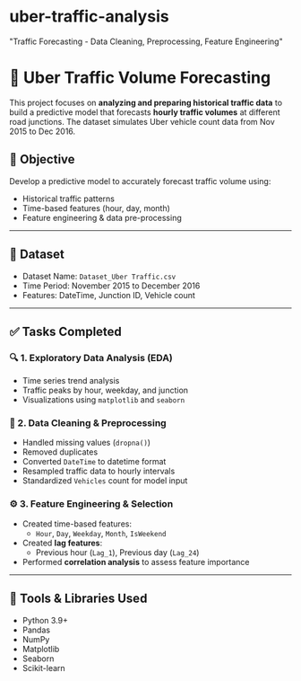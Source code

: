 # uber-traffic-analysis
"Traffic Forecasting - Data Cleaning, Preprocessing, Feature Engineering"

# 🚦 Uber Traffic Volume Forecasting

This project focuses on **analyzing and preparing historical traffic data** to build a predictive model that forecasts **hourly traffic volumes** at different road junctions. The dataset simulates Uber vehicle count data from Nov 2015 to Dec 2016.

## 🧠 Objective

Develop a predictive model to accurately forecast traffic volume using:
- Historical traffic patterns
- Time-based features (hour, day, month)
- Feature engineering & data pre-processing

---

## 📁 Dataset

- Dataset Name: `Dataset_Uber Traffic.csv`
- Time Period: November 2015 to December 2016
- Features: DateTime, Junction ID, Vehicle count

---

## ✅ Tasks Completed

### 🔍 1. Exploratory Data Analysis (EDA)
- Time series trend analysis
- Traffic peaks by hour, weekday, and junction
- Visualizations using `matplotlib` and `seaborn`

### 🧹 2. Data Cleaning & Preprocessing
- Handled missing values (`dropna()`)
- Removed duplicates
- Converted `DateTime` to datetime format
- Resampled traffic data to hourly intervals
- Standardized `Vehicles` count for model input

### ⚙️ 3. Feature Engineering & Selection
- Created time-based features:
  - `Hour`, `Day`, `Weekday`, `Month`, `IsWeekend`
- Created **lag features**:
  - Previous hour (`Lag_1`), Previous day (`Lag_24`)
- Performed **correlation analysis** to assess feature importance

---

## 🧰 Tools & Libraries Used

- Python 3.9+
- Pandas
- NumPy
- Matplotlib
- Seaborn
- Scikit-learn

                           
